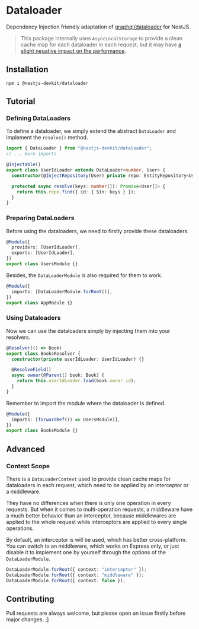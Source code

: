 # Dataloader

Dependency Injection friendly adaptation of [graphql/dataloader](https://github.com/graphql/dataloader) for NestJS.

> This package internally uses `AsyncLocalStorage` to provide a clean cache map for each dataloader in each request, but it may have [a slight negative impact on the performance](https://github.com/nodejs/node/issues/34493#issuecomment-845094849).

## Installation

```
npm i @nestjs-devkit/dataloader
```

## Tutorial

### Defining DataLoaders

To define a dataloader, we simply extend the abstract `DataLoader` and implement the `resolve()` method.

```ts
import { DataLoader } from "@nestjs-devkit/dataloader";
// ... more imports

@Injectable()
export class UserIdLoader extends DataLoader<number, User> {
  constructor(@InjectRepository(User) private repo: EntityRepository<User>) {}

  protected async resolve(keys: number[]): Promise<User[]> {
    return this.repo.find({ id: { $in: keys } });
  }
}
```

### Preparing DataLoaders

Before using the dataloaders, we need to firstly provide these dataloaders.

```ts
@Module({
  providers: [UserIdLoader],
  exports: [UserIdLoader],
})
export class UsersModule {}
```

Besides, the `DataLoaderModule` is also required for them to work.

```ts
@Module({
  imports: [DataLoaderModule.forRoot()],
})
export class AppModule {}
```

### Using Dataloaders

Now we can use the dataloaders simply by injecting them into your resolvers.

```ts
@Resolver(() => Book)
export class BooksResolver {
  constructor(private userIdLoader: UserIdLoader) {}

  @ResolveField()
  async owner(@Parent() book: Book) {
    return this.userIdLoader.load(book.owner.id);
  }
}
```

Remember to import the module where the dataloader is defined.

```ts
@Module({
  imports: [forwardRef(() => UsersModule)],
})
export class BooksModule {}
```

## Advanced

### Context Scope

There is a `DataLoaderContext` used to provide clean cache maps for dataloaders in each request, which need to be applied by an interceptor or a middleware.

They have no differences when there is only one operation in every requests. But when it comes to multi-operation requests, a middleware have a much better behavior than an interceptor, because middlewares are applied to the whole request while interceptors are applied to every single operations.

By default, an interceptor is will be used, which has better cross-platform. You can switch to an middleware, which works on Express only, or just disable it to implement one by yourself through the options of the `DataLoaderModule`.

```ts
DataLoaderModule.forRoot({ context: "interceptor" });
DataLoaderModule.forRoot({ context: "middleware" });
DataLoaderModule.forRoot({ context: false });
```

## Contributing

Pull requests are always welcome, but please open an issue firstly before major changes. ;]
